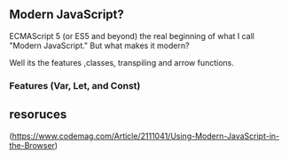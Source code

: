 



## Modern JavaScript?

ECMAScript 5 (or ES5 and beyond) the real beginning of what I call "Modern JavaScript."
But what makes it modern?

Well its the features ,classes, transpiling and arrow functions.

### Features (Var, Let, and Const)



## resoruces

(https://www.codemag.com/Article/2111041/Using-Modern-JavaScript-in-the-Browser)